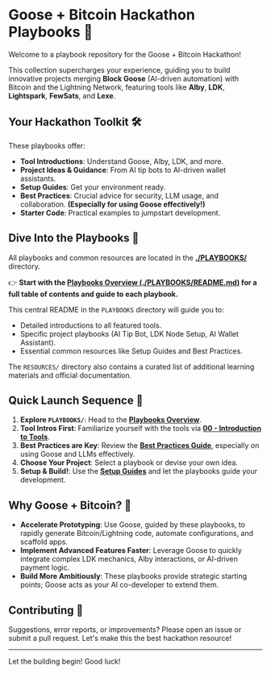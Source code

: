 # Goose + Bitcoin Hackathon Playbooks 🚀

Welcome to a playbook repository for the Goose + Bitcoin Hackathon!

This collection supercharges your experience, guiding you to build innovative projects merging **Block Goose** (AI-driven automation) with Bitcoin and the Lightning Network, featuring tools like **Alby**, **LDK**, **Lightspark**, **FewSats**, and **Lexe**.

## Your Hackathon Toolkit 🛠️

These playbooks offer:
*   **Tool Introductions**: Understand Goose, Alby, LDK, and more.
*   **Project Ideas & Guidance**: From AI tip bots to AI-driven wallet assistants.
*   **Setup Guides**: Get your environment ready.
*   **Best Practices**: Crucial advice for security, LLM usage, and collaboration. **(Especially for using Goose effectively!)**
*   **Starter Code**: Practical examples to jumpstart development.

## Dive Into the Playbooks 🧭

All playbooks and common resources are located in the **[./PLAYBOOKS/](./PLAYBOOKS/)** directory.

👉 **Start with the [Playbooks Overview (./PLAYBOOKS/README.md)](./PLAYBOOKS/README.md) for a full table of contents and guide to each playbook.**

This central README in the `PLAYBOOKS` directory will guide you to:
*   Detailed introductions to all featured tools.
*   Specific project playbooks (AI Tip Bot, LDK Node Setup, AI Wallet Assistant).
*   Essential common resources like Setup Guides and Best Practices.

The `RESOURCES/` directory also contains a curated list of additional learning materials and official documentation.

## Quick Launch Sequence 🏁

1.  **Explore `PLAYBOOKS/`**: Head to the **[Playbooks Overview](./PLAYBOOKS/README.md)**.
2.  **Tool Intros First**: Familiarize yourself with the tools via **[00 - Introduction to Tools](./PLAYBOOKS/00-Introduction-to-Tools/README.md)**.
3.  **Best Practices are Key**: Review the **[Best Practices Guide](./PLAYBOOKS/COMMON/Best-Practices.md)**, especially on using Goose and LLMs effectively.
4.  **Choose Your Project**: Select a playbook or devise your own idea.
5.  **Setup & Build!**: Use the **[Setup Guides](./PLAYBOOKS/COMMON/Setup-Guides/)** and let the playbooks guide your development.

## Why Goose + Bitcoin? 🤔

*   **Accelerate Prototyping**: Use Goose, guided by these playbooks, to rapidly generate Bitcoin/Lightning code, automate configurations, and scaffold apps.
*   **Implement Advanced Features Faster**: Leverage Goose to quickly integrate complex LDK mechanics, Alby interactions, or AI-driven payment logic.
*   **Build More Ambitiously**: These playbooks provide strategic starting points; Goose acts as your AI co-developer to extend them.

## Contributing 🤝

Suggestions, error reports, or improvements? Please open an issue or submit a pull request. Let's make this the best hackathon resource!

---

Let the building begin! Good luck!
